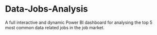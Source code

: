 # Data-Jobs-Analysis
A full interactive and dynamic Power BI dashboard for analysing the top 5 most common data related jobs in the job market.
